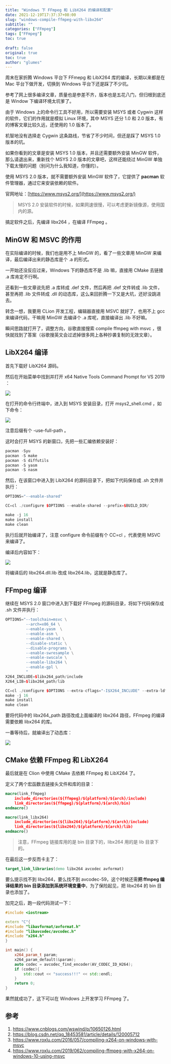 ```yaml
---
title: "Windows 下 FFmpeg 和 LibX264 的编译和配置"
date: 2021-12-19T17:37:37+08:00
slug: "windows-compile-ffmpeg-with-libx264"
subtitle: ""
categories: ["FFmpeg"]
tags: ["FFmpeg"]
toc: true
 
draft: false
original: true
toc: true
author: "glumes"
---
```



周末在家折腾 Windows 平台下 FFmepg 和 LibX264 库的编译，长期以来都是在 Mac 平台下做开发，切换到 Windows 平台下还是踩了不少坑。

<!--more-->

参考了网上很多编译文章，质量也是参差不齐，版本也是五花八门，但归根到底还是 Window 下编译环境太坑爹了。

由于 Windows 上的命令行工具不好用，所以需要安装 MSYS 或者 Cygwin 这样的软件，它们的作用就是模拟 Linux 环境，其中 MSYS 还分 1.0 和 2.0 版本，有的博客文章比较久远，还使用的 1.0 版本了。

机智地没有选择走 Cygwin 这条路线，节省了不少时间，但还是踩了 MSYS 1.0 版本的坑。

如果你看到的文章是安装  MSYS 1.0 版本，并且还需要额外安装 MinGW 软件，那么请退出来，重新找个 MSYS 2.0 版本的文章吧，这样还能绕过 MinGW 单独下载太慢的问题（别问为什么我知道，你懂的）。

使用 MSYS 2.0 版本，就不需要额外安装 MinGW 软件了，它提供了 **pacman** 软件管理器，通过它来安装依赖的软件。

官网地址：[https://www.msys2.org/](https://www.msys2.org/)

> MSYS 2.0 安装软件的时候，如果网速很慢，可以考虑更新镜像源，使用国内的源。

搞定软件之后，先编译 libx264 ，在编译 FFmpeg 。

## MinGW 和 MSVC 的作用

在实际编译的时候，我们也是用不上 MinGW 的，看了一些文章用 MinGW 来编译，最后编译出来的静态库是个 .a 的形式。

一开始还没反应过来，Windows 下的静态库不是 .lib 嘛，直接用 CMake 去链接 .a 库肯定不行啊。

还看到一些文章说先把 .a 库转成 .def 文件，然后再把 .def 文件转成 .lib 文件，甚至再把 .lib 文件转成 .dll 的动态库，这么来回折腾一下又是大坑，还好没跳进去。

转念一想，我要用 CLion 开发工程，编辑器直接用 MSVC 就好了，也用不上 gcc 来编译代码，干嘛用 MinGW 去编译个 .a 库呢，直接编译出 .lib 不好嘛。

瞬间思路就打开了，调整方向，谷歌直接搜索 compile ffmpeg with msvc ，很快就找到了答案（谷歌搜英文会过滤掉很多网上各种抄袭复制的无效文章）。

## LibX264 编译

首先下载好 LibX264 源码。

然后在开始菜单中找到并打开 x64 Native Tools Command Prompt for VS 2019 ：

![](https://image.glumes.com/blog_image/vs2019-tools.png)

在打开的命令行终端中，进入到 MSYS 安装目录，打开 msys2_shell.cmd ，如下命令：

![](https://image.glumes.com/blog_image/open-msys2.png)

注意后缀有个 -use-full-path 。

这时会打开 MSYS 的新窗口，先把一些汇编依赖安装好：

```cpp
pacman -Syu
pacman -S make
pacman -S diffutils
pacman -S yasm
pacman -S nasm
```

然后，在该窗口中进入到 LibX264 的源码目录下，把如下代码保存成 .sh 文件并执行：

```cpp
OPTIONS="--enable-shared"

CC=cl ./configure $OPTIONS --enable-shared --prefix=$BUILD_DIR/

make -j 16
make install
make clean
```

执行后就开始编译了，注意 configure 命令前缀有个 CC=cl ，代表使用 MSVC 来编译了。

编译后内容如下：

![](https://image.glumes.com/blog_image/libx264_compile.png)

将编译后的 libx264.dll.lib 改成 libx264.lib，这就是静态库了。

## FFmpeg 编译

继续在 MSYS 2.0 窗口中进入到下载好 FFmpeg 的源码目录，将如下代码保存成 .sh 文件并执行：

```cpp
OPTIONS="--toolchain=msvc \
         --arch=x86_64 \
         --enable-yasm  \
         --enable-asm \
         --enable-shared \
         --disable-static \
         --disable-programs \
         --enable-swresample \
         --enable-swscale \
         --enable-libx264 \
         --enable-gpl \
         "
X264_INCLUDE=$libx264_path/include
X264_LIB=$libx264_path/lib

CC=cl ./configure $OPTIONS --extra-cflags="-I$X264_INCLUDE" --extra-ldflags="-LIBPATH:$X264_LIB" --prefix=$BUILD_DIR/
make -j 16
make install
make clean
```

要将代码中的 libx264_path 路径改成上面编译的 libx264 路径，FFmpeg 的编译需要依赖 libx264 的库。

一番等待后，就编译出了动态库：

![](https://image.glumes.com/blog_image/ffmpeg_share_library.png)


## CMake 依赖 FFmpeg 和 LibX264

最后就是在 Clion 中使用 CMake 去依赖 FFmpeg 和 LibX264 了。

定义了两个宏函数去链接头文件和库的目录：

```cmake
macro(link_ffmpeg)
    include_directories(${ffmpeg}/${platform}/${arch}/include)
    link_directories(${ffmpeg}/${platform}/${arch}/bin)
endmacro()

macro(link_libx264)
    include_directories(${libx264}/${platform}/${arch}/include)
    link_directories(${libx264}/${platform}/${arch}/lib)
endmacro()
```

> 注意，FFmpeg 链接库用的是 bin 目录下的，libx264 用的是 lib 目录下的。

在最后这一步反而卡主了：

```cmake
target_link_libraries(demo libx264 avcodec avformat)
```

要么提示找不到 libx264，要么找不到 avcodec-59，这个时候还需**把 ffmpeg 编译结果的 bin 目录添加到系统环境变量中**，为了保险起见，把 libx264 的 bin 目录也添加了。


加完之后，跑一段代码测试一下：

```cpp
#include <iostream>

extern "C"{
#include "libavformat/avformat.h"
#include "libavcodec/avcodec.h"
#include "x264.h"
}

int main() {
    x264_param_t param;
    x264_param_default(&param);
    auto codec = avcodec_find_encoder(AV_CODEC_ID_H264);
    if (codec){
        std::cout << "success!!!" << std::endl;
    }
    return 0;
}
```

果然就成功了，这下可以在 Windows 上开发学习 FFmpeg 了。

## 参考

1. https://www.cnblogs.com/wswind/p/10650126.html
2. https://blog.csdn.net/qq_18453581/article/details/120005712
2. https://www.roxlu.com/2016/057/compiling-x264-on-windows-with-msvc
3. https://www.roxlu.com/2019/062/compiling-ffmpeg-with-x264-on-windows-10-using-msvc

